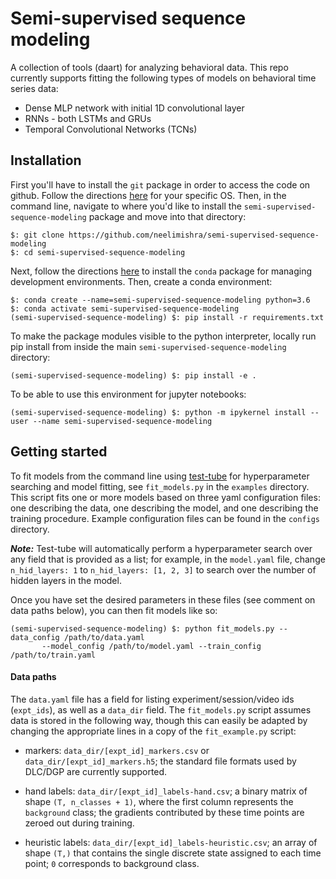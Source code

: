 # Semi-supervised sequence modeling
A collection of tools (daart) for analyzing behavioral data. This repo currently supports fitting the 
following types of models on behavioral time series data:
* Dense MLP network with initial 1D convolutional layer
* RNNs - both LSTMs and GRUs
* Temporal Convolutional Networks (TCNs)


## Installation

First you'll have to install the `git` package in order to access the code on github. Follow the 
directions [here](https://git-scm.com/book/en/v2/Getting-Started-Installing-Git) 
for your specific OS.
Then, in the command line, navigate to where you'd like to install the `semi-supervised-sequence-modeling` package and move 
into that directory:
```
$: git clone https://github.com/neelimishra/semi-supervised-sequence-modeling
$: cd semi-supervised-sequence-modeling
```

Next, follow the directions 
[here](https://docs.conda.io/projects/conda/en/latest/user-guide/install/) 
to install the `conda` package for managing development environments.
Then, create a conda environment:

```
$: conda create --name=semi-supervised-sequence-modeling python=3.6
$: conda activate semi-supervised-sequence-modeling
(semi-supervised-sequence-modeling) $: pip install -r requirements.txt 
```

To make the package modules visible to the python interpreter, locally run pip 
install from inside the main `semi-supervised-sequence-modeling` directory:

```
(semi-supervised-sequence-modeling) $: pip install -e .
```

To be able to use this environment for jupyter notebooks:

```
(semi-supervised-sequence-modeling) $: python -m ipykernel install --user --name semi-supervised-sequence-modeling
```

## Getting started

To fit models from the command line using [test-tube](https://williamfalcon.github.io/test-tube/) 
for hyperparameter searching and model fitting, see `fit_models.py` in the `examples` directory.
This script fits one or more models based on three yaml configuration files: one describing the 
data, one describing the model, and one describing the training procedure. Example configuration
files can be found in the `configs` directory.

**_Note:_** Test-tube will automatically perform a hyperparameter search over any field that is 
provided as a list; for example, in the `model.yaml` file, change `n_hid_layers: 1` to 
`n_hid_layers: [1, 2, 3]` to search over the number of hidden layers in the model.
 
Once you have set the desired parameters in these files (see comment on data paths below), you can 
then fit models like so:

```
(semi-supervised-sequence-modeling) $: python fit_models.py --data_config /path/to/data.yaml 
       --model_config /path/to/model.yaml --train_config /path/to/train.yaml
```

#### Data paths

The `data.yaml` file has a field for listing experiment/session/video ids (`expt_ids`), as well as 
a `data_dir` field. The `fit_models.py` script assumes data is stored in the following way, though 
this can easily be adapted by changing the appropriate lines in a copy of the `fit_example.py` 
script:

* markers: `data_dir/[expt_id]_markers.csv` or `data_dir/[expt_id]_markers.h5`; the standard file 
formats used by DLC/DGP are currently supported.
 
* hand labels: `data_dir/[expt_id]_labels-hand.csv`; a binary matrix of shape `(T, n_classes + 1)`,
where the first column represents the `background` class; the gradients contributed by these time 
points are zeroed out during training.

* heuristic labels: `data_dir/[expt_id]_labels-heuristic.csv`; an array of shape `(T,)` that 
contains the single discrete state assigned to each time point; `0` corresponds to background 
class.
